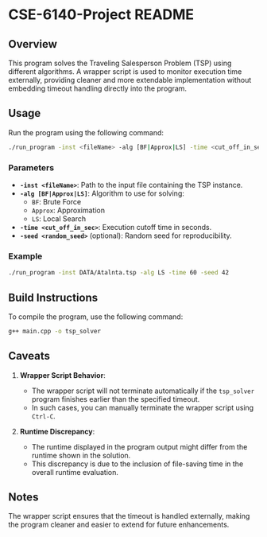 # CSE-6140-Project README

## Overview

This program solves the Traveling Salesperson Problem (TSP) using different algorithms. A wrapper script is used to monitor execution time externally, providing cleaner and more extendable implementation without embedding timeout handling directly into the program.

## Usage

Run the program using the following command:

```bash
./run_program -inst <fileName> -alg [BF|Approx|LS] -time <cut_off_in_sec> [-seed <random_seed>]
```
### Parameters

- **`-inst <fileName>`**: Path to the input file containing the TSP instance.
- **`-alg [BF|Approx|LS]`**: Algorithm to use for solving:
  - `BF`: Brute Force
  - `Approx`: Approximation
  - `LS`: Local Search
- **`-time <cut_off_in_sec>`**: Execution cutoff time in seconds.
- **`-seed <random_seed>`** (optional): Random seed for reproducibility.

### Example

```bash
./run_program -inst DATA/Atalnta.tsp -alg LS -time 60 -seed 42
```
## Build Instructions

To compile the program, use the following command:

```bash
g++ main.cpp -o tsp_solver
```
## Caveats

1. **Wrapper Script Behavior**:
   - The wrapper script will not terminate automatically if the `tsp_solver` program finishes earlier than the specified timeout.
   - In such cases, you can manually terminate the wrapper script using `Ctrl-C`.

2. **Runtime Discrepancy**:
   - The runtime displayed in the program output might differ from the runtime shown in the solution.
   - This discrepancy is due to the inclusion of file-saving time in the overall runtime evaluation.

## Notes

The wrapper script ensures that the timeout is handled externally, making the program cleaner and easier to extend for future enhancements.

